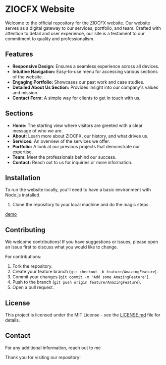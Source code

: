 # ZIOCFX Website

Welcome to the official repository for the ZIOCFX website. Our website serves as a digital gateway to our services, portfolio, and team. Crafted with attention to detail and user experience, our site is a testament to our commitment to quality and professionalism.

## Features

- **Responsive Design:** Ensures a seamless experience across all devices.
- **Intuitive Navigation:** Easy-to-use menu for accessing various sections of the website.
- **Engaging Portfolio:** Showcases our past work and case studies.
- **Detailed About Us Section:** Provides insight into our company's values and mission.
- **Contact Form:** A simple way for clients to get in touch with us.

## Sections

- **Home:** The starting view where visitors are greeted with a clear message of who we are.
- **About:** Learn more about ZIOCFX, our history, and what drives us.
- **Services:** An overview of the services we offer.
- **Portfolio:** A look at our previous projects that demonstrate our expertise.
- **Team:** Meet the professionals behind our success.
- **Contact:** Reach out to us for inquiries or more information.

## Installation

To run the website locally, you'll need to have a basic environment with Node.js installed.

1. Clone the repository to your local machine and do the magic steps.

 [demo](https://abishekbalance.github.io/website_dev_sample/)
## Contributing

We welcome contributions! If you have suggestions or issues, please open an issue first to discuss what you would like to change.

For contributions:

1. Fork the repository.
2. Create your feature branch (`git checkout -b feature/AmazingFeature`).
3. Commit your changes (`git commit -m 'Add some AmazingFeature'`).
4. Push to the branch (`git push origin feature/AmazingFeature`).
5. Open a pull request.

## License

This project is licensed under the MIT License - see the [LICENSE.md](LICENSE) file for details.

## Contact

For any additional information, reach out to me 

Thank you for visiting our repository!
